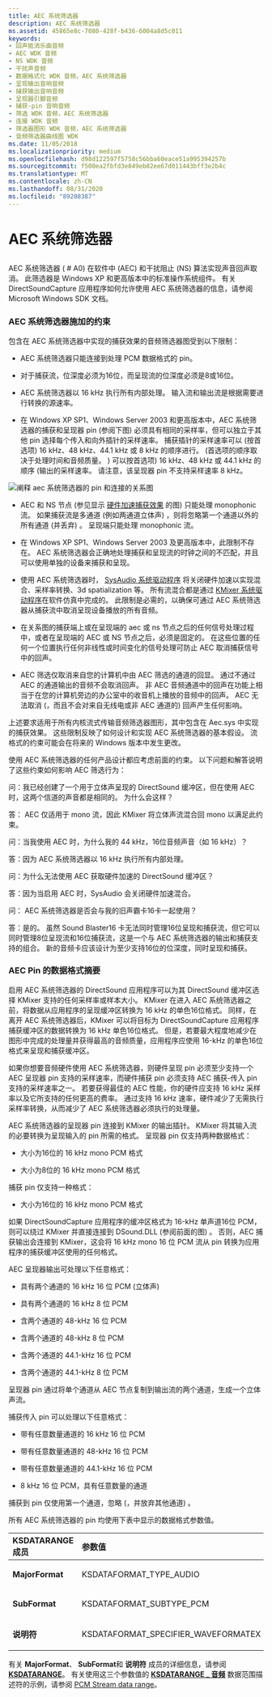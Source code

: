 ```yaml
---
title: AEC 系统筛选器
description: AEC 系统筛选器
ms.assetid: 45865e8c-7080-428f-b436-6004a8d5c011
keywords:
- 回声抵消乐曲音频
- AEC WDK 音频
- NS WDK 音频
- 干扰声音频
- 数据格式化 WDK 音频，AEC 系统筛选器
- 呈现输出音响音频
- 捕获输出音响音频
- 呈现器引脚音频
- 捕获-pin 音响音频
- 筛选 WDK 音频，AEC 系统筛选器
- 连接 WDK 音频
- 筛选器图形 WDK 音频，AEC 系统筛选器
- 音频筛选器曲线图 WDK
ms.date: 11/05/2018
ms.localizationpriority: medium
ms.openlocfilehash: d98d122597f5758c56bba60eace51a995394257b
ms.sourcegitcommit: f500ea2fbfd3e849eb82ee67d011443bff3e2b4c
ms.translationtype: MT
ms.contentlocale: zh-CN
ms.lasthandoff: 08/31/2020
ms.locfileid: "89208387"
---
```

# <a name="aec-system-filter"></a>AEC 系统筛选器


## <span id="aec_system_filter"></span><span id="AEC_SYSTEM_FILTER"></span>


AEC 系统筛选器 ( # A0) 在软件中 (AEC) 和干扰阻止 (NS) 算法实现声音回声取消。 此筛选器是 Windows XP 和更高版本中的标准操作系统组件。 有关 DirectSoundCapture 应用程序如何允许使用 AEC 系统筛选器的信息，请参阅 Microsoft Windows SDK 文档。

### <a name="span-idconstraints_imposed_by_aec_system_filterspanspan-idconstraints_imposed_by_aec_system_filterspanspan-idconstraints_imposed_by_aec_system_filterspanconstraints-imposed-by-aec-system-filter"></a><span id="Constraints_Imposed_by_AEC_System_Filter"></span><span id="constraints_imposed_by_aec_system_filter"></span><span id="CONSTRAINTS_IMPOSED_BY_AEC_SYSTEM_FILTER"></span>AEC 系统筛选器施加的约束

包含在 AEC 系统筛选器中实现的捕获效果的音频筛选器图受到以下限制：

-   AEC 系统筛选器只能连接到处理 PCM 数据格式的 pin。

-   对于捕获流，位深度必须为16位，而呈现流的位深度必须是8或16位。

-   AEC 系统筛选器以 16 kHz 执行所有内部处理。 输入流和输出流是根据需要进行转换的源速率。

-   在 Windows XP SP1、Windows Server 2003 和更高版本中，AEC 系统筛选器的捕获和呈现器 pin (参阅下图) 必须具有相同的采样率，但可以独立于其他 pin 选择每个传入和向外插针的采样速率。 捕获插针的采样速率可以 (按首选项) 16 kHz、48 kHz、44.1 kHz 或 8 kHz 的顺序进行。  (首选项的顺序取决于处理时间和音频质量。 ) 可以按首选项) 16 kHz、48 kHz 或 44.1 kHz 的顺序 (输出的采样速率。 请注意，该呈现器 pin 不支持采样速率 8 kHz。

![阐释 aec 系统筛选器的 pin 和连接的关系图](images/aecfilt.png)

-   AEC 和 NS 节点 (参见显示 [硬件加速捕获效果](exposing-hardware-accelerated-capture-effects.md) 的图) 只能处理 monophonic 流。 如果捕获流是多通道 (例如两通道立体声) ，则将忽略第一个通道以外的所有通道 (并丢弃) 。 呈现端只能处理 monophonic 流。

-   在 Windows XP SP1、Windows Server 2003 及更高版本中，此限制不存在。 AEC 系统筛选器会正确地处理捕获和呈现流的时钟之间的不匹配，并且可以使用单独的设备来捕获和呈现。

-   使用 AEC 系统筛选器时， [SysAudio 系统驱动程序](kernel-mode-wdm-audio-components.md#sysaudio_system_driver) 将关闭硬件加速以实现混合、采样率转换、3d spatialization 等。 所有流混合都是通过 [KMixer 系统驱动程序](kernel-mode-wdm-audio-components.md#kmixer_system_driver)在软件仿真中完成的。 此限制是必需的，以确保可通过 AEC 系统筛选器从捕获流中取消呈现设备播放的所有音频。

-   在关系图的捕获端上或在呈现端的 aec 或 ns 节点之后的任何信号处理过程中，或者在呈现端的 AEC 或 NS 节点之后，必须是固定的。 在这些位置的任何一个位置执行任何非线性或时间变化的信号处理可防止 AEC 取消捕获信号中的回声。

-   AEC 筛选仅取消来自您的计算机中由 AEC 筛选的通道的回显。 通过不通过 AEC 的通道输出的音频不会取消回声。 非 AEC 音频通道中的回声在功能上相当于在您的计算机旁边的办公室中的收音机上播放的音频中的回声。 AEC 无法取消 (，而且不会对来自无线电或非 AEC 通道的) 回声产生任何影响。

上述要求适用于所有内核流式传输音频筛选器图形，其中包含在 Aec.sys 中实现的捕获效果。 这些限制反映了如何设计和实现 AEC 系统筛选器的基本假设。 流格式的约束可能会在将来的 Windows 版本中发生更改。

使用 AEC 系统筛选器的任何产品设计都应考虑前面的约束。 以下问题和解答说明了这些约束如何影响 AEC 筛选行为：

问：我已经创建了一个用于立体声呈现的 DirectSound 缓冲区，但在使用 AEC 时，这两个信道的声音都是相同的。 为什么会这样？

答： AEC 仅适用于 mono 流，因此 KMixer 将立体声流混合回 mono 以满足此约束。

问：当我使用 AEC 时，为什么我的 44 kHz，16位音频声音（如 16 kHz）？

答：因为 AEC 系统筛选器以 16 kHz 执行所有内部处理。

问：为什么无法使用 AEC 获取硬件加速的 DirectSound 缓冲区？

答：因为当启用 AEC 时，SysAudio 会关闭硬件加速混合。

问： AEC 系统筛选器是否会与我的旧声霸卡16卡一起使用？

答：是的。 虽然 Sound Blaster16 卡无法同时管理16位呈现和捕获流，但它可以同时管理8位呈现流和16位捕获流，这是一个与 AEC 系统筛选器的输出和捕获支持的组合。 新的音频卡应该设计为至少支持16位的位深度，同时呈现和捕获。

### <a name="span-idsummary_of_data_formats_for_aec_pinsspanspan-idsummary_of_data_formats_for_aec_pinsspanspan-idsummary_of_data_formats_for_aec_pinsspansummary-of-data-formats-for-aec-pins"></a><span id="Summary_of_Data_Formats_for_AEC_Pins"></span><span id="summary_of_data_formats_for_aec_pins"></span><span id="SUMMARY_OF_DATA_FORMATS_FOR_AEC_PINS"></span>AEC Pin 的数据格式摘要

启用 AEC 系统筛选器的 DirectSound 应用程序可以为其 DirectSound 缓冲区选择 KMixer 支持的任何采样率或样本大小。 KMixer 在进入 AEC 系统筛选器之前，将数据从应用程序的呈现缓冲区转换为 16 kHz 的单色16位格式。 同样，在离开 AEC 系统筛选器后，KMixer 可以将目标为 DirectSoundCapture 应用程序捕获缓冲区的数据转换为 16 kHz 单色16位格式。 但是，若要最大程度地减少在图形中完成的处理量并获得最高的音频质量，应用程序应使用 16-kHz 的单色16位格式来呈现和捕获缓冲区。

如果你想要音频硬件使用 AEC 系统筛选器，则硬件呈现 pin 必须至少支持一个 AEC 呈现器 pin 支持的采样速率，而硬件捕获 pin 必须支持 AEC 捕获-传入 pin 支持的采样速率之一。 若要获得最佳的 AEC 性能，你的硬件应支持 16 kHz 采样率以及它所支持的任何更高的费率。 通过支持 16 kHz 速率，硬件减少了无需执行采样率转换，从而减少了 AEC 系统筛选器必须执行的处理量。

AEC 系统筛选器的呈现器 pin 连接到 KMixer 的输出插针。 KMixer 将其输入流的必要转换为呈现输入的 pin 所需的格式。 呈现器 pin 仅支持两种数据格式：

-   大小为16位的 16 kHz mono PCM 格式

-   大小为8位的 16 kHz mono PCM 格式

捕获 pin 仅支持一种格式：

-   大小为16位的 16 kHz mono PCM 格式

如果 DirectSoundCapture 应用程序的缓冲区格式为 16-kHz 单声道16位 PCM，则可以绕过 KMixer 并直接连接到 DSound.DLL (参阅前面的图) 。 否则，AEC 捕获输出会连接到 KMixer，这会将 16 kHz mono 16 位 PCM 流从 pin 转换为应用程序的捕获缓冲区使用的任何格式。

AEC 呈现器输出可处理以下任意格式：

-   具有两个通道的 16 kHz 16 位 PCM (立体声) 

-   具有两个通道的 16 kHz 8 位 PCM

-   含两个通道的 48-kHz 16 位 PCM

-   含两个通道的 48-kHz 8 位 PCM

-   含两个通道的 44.1-kHz 16 位 PCM

-   含两个通道的 44.1-kHz 8 位 PCM

呈现器 pin 通过将单个通道从 AEC 节点复制到输出流的两个通道，生成一个立体声流。

捕获传入 pin 可以处理以下任意格式：

-   带有任意数量通道的 16 kHz 16 位 PCM

-   带有任意数量通道的 48-kHz 16 位 PCM

-   带有任意数量通道的 44.1-kHz 16 位 PCM

-   8 kHz 16 位 PCM，具有任意数量的通道

捕获到 pin 仅使用第一个通道，忽略 (，并放弃其他通道) 。

所有 AEC 系统筛选器的 pin 均使用下表中显示的数据格式参数值。

<table>
<colgroup>
<col width="50%" />
<col width="50%" />
</colgroup>
<thead>
<tr class="header">
<th align="left">KSDATARANGE 成员</th>
<th align="left">参数值</th>
</tr>
</thead>
<tbody>
<tr class="odd">
<td align="left"><p><strong>MajorFormat</strong></p></td>
<td align="left"><p>KSDATAFORMAT_TYPE_AUDIO</p></td>
</tr>
<tr class="even">
<td align="left"><p><strong>SubFormat</strong></p></td>
<td align="left"><p>KSDATAFORMAT_SUBTYPE_PCM</p></td>
</tr>
<tr class="odd">
<td align="left"><p><strong>说明符</strong></p></td>
<td align="left"><p>KSDATAFORMAT_SPECIFIER_WAVEFORMATEX</p></td>
</tr>
</tbody>
</table>

 

有关 **MajorFormat**、 **SubFormat**和 **说明符** 成员的详细信息，请参阅 [**KSDATARANGE**](/previous-versions/ff561658(v=vs.85))。 有关使用这三个参数值的 [**KSDATARANGE \_ 音频**](/windows-hardware/drivers/ddi/ksmedia/ns-ksmedia-ksdatarange_audio) 数据范围描述符的示例，请参阅 [PCM Stream data range](pcm-stream-data-range.md)。

 

